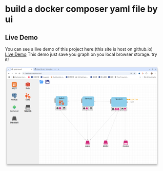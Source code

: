 # build a docker composer yaml file by ui

## Live Demo

You can see a live demo of this project here:(this site is host on github.io)
[Live Demo](https://zhangjianshe.github.io/composer-helper/)
This demo just save you graph on you local browser storage.
try it!

![screen capture](docs/cover.png) 
